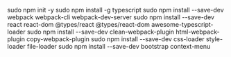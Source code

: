 
sudo npm init -y
sudo npm install -g typescript
sudo npm install --save-dev webpack webpack-cli webpack-dev-server
sudo npm install --save-dev react react-dom @types/react @types/react-dom awesome-typescript-loader
sudo npm install --save-dev clean-webpack-plugin html-webpack-plugin copy-webpack-plugin
sudo npm install --save-dev css-loader style-loader file-loader
sudo npm install --save-dev bootstrap context-menu

